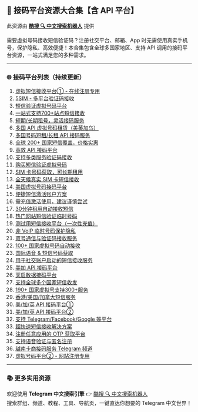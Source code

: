 ## 🚀 接码平台资源大合集【含 API 平台】  
此资源由 **[酷搜 🔍 中文搜索机器人](https://qoot.cool/SearchRobot)** 提供

需要虚拟号码接收短信验证码？注册社交平台、邮箱、App 时无需使用真实手机号，保护隐私、高效便捷！本合集包含全球多国家地区、支持 API 调用的接码平台资源，一站式满足您的多种需求。  

---

### 🌐 接码平台列表（持续更新）

1. [虚拟短信接收平台① - 在线注册专用](https://qoot.cool/MsMYKi)  
2. [5SIM - 多平台验证码接收](https://qoot.cool/quDWrp)  
3. [短信验证虚拟号码平台](https://qoot.cool/BNpg1t)  
4. [一站式支持700+站点短信接收](https://qoot.cool/ZTMpDk)  
5. [短期/长期租号，灵活接码服务](https://qoot.cool/hhFLnG)  
6. [多国 API 虚拟号码租赁（美英加乌）](https://qoot.cool/91gGaH)  
7. [多国号码短租/长租 API 接码服务](https://qoot.cool/k7wyM7)  
8. [全球 200+ 国家短信覆盖，价格实惠](https://qoot.cool/Ougnyt)  
9. [高效 API 接码平台](https://qoot.cool/Ss4Kjc)  
10. [支持多类服务验证码接收](https://qoot.cool/bIA0kX)  
11. [购买短信验证虚拟号码](https://qoot.cool/J6VEdt)  
12. [SIM 卡号码获取，可长期租用](https://qoot.cool/qMdCtC)  
13. [全天候真实 SIM 卡短信接收](https://qoot.cool/dNaiaG)  
14. [美国虚拟号码接码平台](https://qoot.cool/RD8rsn)  
15. [便捷短信激活账户方案](https://qoot.cool/e5LQCb)  
16. [需充值激活使用，建议谨慎尝试](https://qoot.cool/2YzMjE)  
17. [30分钟租用自动接收短信](https://qoot.cool/2uGo7X)  
18. [热门网站短信验证临时号码](https://qoot.cool/kDOfcP)  
19. [测试用短信接收平台（一次性充值）](https://qoot.cool/9mIUee)  
20. [非 VoIP 临时号码保护隐私](https://qoot.cool/46T1k2)  
21. [双号通信与验证码接收服务](https://qoot.cool/BC9Sdp)  
22. [100+ 国家虚拟号码自动接收](https://qoot.cool/KBKFNT)  
23. [国际语音 & 短信号码获取](https://qoot.cool/swNxIv)  
24. [用于社交账户启动的短信接收服务](https://qoot.cool/U3jSau)  
25. [美加 API 接码平台](https://qoot.cool/LHZ8kK)  
26. [天启数据接码平台](https://qoot.cool/2XwUEm)  
27. [支持全球多个国家短信收发](https://qoot.cool/xdrewo)  
28. [190+ 国家虚拟号支持300+服务](https://qoot.cool/dmG4HD)  
29. [香港/美国/加拿大短信服务](https://qoot.cool/jAf5cq)  
30. [美/加/英 API 接码平台①](https://qoot.cool/qSG45D)  
31. [美/加/英 API 接码平台②](https://qoot.cool/Zkvoo8)  
32. [支持 Telegram/Facebook/Google 等平台](https://qoot.cool/FFmlJ2)  
33. [超快速短信接收解决方案](https://qoot.cool/VJXQBj)  
34. [注册任意应用的 OTP 获取平台](https://qoot.cool/A5y469)  
35. [支持语音验证与匿名注册](https://qoot.cool/6IIKhi)  
36. [越南卡商接码服务 Telegram 频道](https://qoot.cool/jSCaq5)  
37. [虚拟号码平台② - 网站注册专用](https://qoot.cool/GZ3aLS)  

---

### 📚 更多实用资源  
欢迎使用 **Telegram 中文搜索引擎** 👉 [酷搜 🔍 中文搜索机器人](https://qoot.cool/SearchRobot)  
搜索群组、频道、教程、工具、导航页，一键直达你想要的 Telegram 中文世界！
